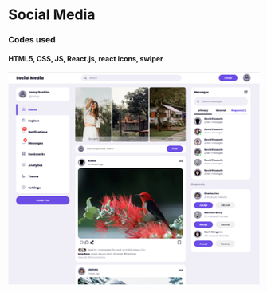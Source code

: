 # Social Media
### Codes used
#### HTML5, CSS, JS, React.js, react icons, swiper

![alt text](https://raw.githubusercontent.com/ramyibrahim-eg/social-media/main/screenshot.PNG "Logo Website From React")
